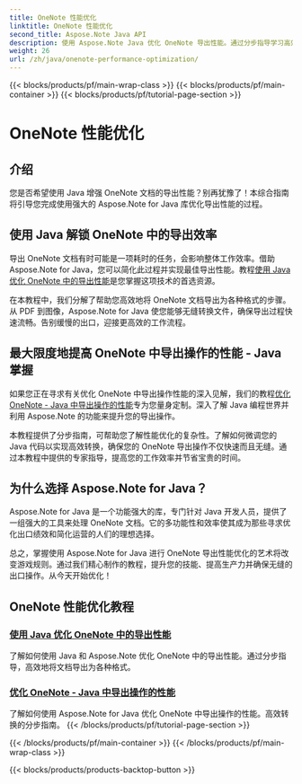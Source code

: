 ```yaml
---
title: OneNote 性能优化
linktitle: OneNote 性能优化
second_title: Aspose.Note Java API
description: 使用 Aspose.Note Java 优化 OneNote 导出性能。通过分步指导学习高效地将文档转换为各种格式，以提高工作效率。
weight: 26
url: /zh/java/onenote-performance-optimization/
---
```


{{< blocks/products/pf/main-wrap-class >}}
{{< blocks/products/pf/main-container >}}
{{< blocks/products/pf/tutorial-page-section >}}

# OneNote 性能优化


## 介绍

您是否希望使用 Java 增强 OneNote 文档的导出性能？别再犹豫了！本综合指南将引导您完成使用强大的 Aspose.Note for Java 库优化导出性能的过程。

## 使用 Java 解锁 OneNote 中的导出效率

导出 OneNote 文档有时可能是一项耗时的任务，会影响整体工作效率。借助 Aspose.Note for Java，您可以简化此过程并实现最佳导出性能。教程[使用 Java 优化 OneNote 中的导出性能](./optimize-export-performance/)是您掌握这项技术的首选资源。

在本教程中，我们分解了帮助您高效地将 OneNote 文档导出为各种格式的步骤。从 PDF 到图像，Aspose.Note for Java 使您能够无缝转换文件，确保导出过程快速流畅。告别缓慢的出口，迎接更高效的工作流程。

## 最大限度地提高 OneNote 中导出操作的性能 - Java 掌握

如果您正在寻求有关优化 OneNote 中导出操作性能的深入见解，我们的教程[优化 OneNote - Java 中导出操作的性能](./optimize-performance-consequent-export/)专为您量身定制。深入了解 Java 编程世界并利用 Aspose.Note 的功能来提升您的导出操作。

本教程提供了分步指南，可帮助您了解性能优化的复杂性。了解如何微调您的 Java 代码以实现高效转换，确保您的 OneNote 导出操作不仅快速而且无缝。通过本教程中提供的专家指导，提高您的工作效率并节省宝贵的时间。

## 为什么选择 Aspose.Note for Java？

Aspose.Note for Java 是一个功能强大的库，专门针对 Java 开发人员，提供了一组强大的工具来处理 OneNote 文档。它的多功能性和效率使其成为那些寻求优化出口绩效和简化运营的人们的理想选择。

总之，掌握使用 Aspose.Note for Java 进行 OneNote 导出性能优化的艺术将改变游戏规则。通过我们精心制作的教程，提升您的技能、提高生产力并确保无缝的出口操作。从今天开始优化！
## OneNote 性能优化教程
### [使用 Java 优化 OneNote 中的导出性能](./optimize-export-performance/)
了解如何使用 Java 和 Aspose.Note 优化 OneNote 中的导出性能。通过分步指导，高效地将文档导出为各种格式。
### [优化 OneNote - Java 中导出操作的性能](./optimize-performance-consequent-export/)
了解如何使用 Aspose.Note for Java 优化 OneNote 中导出操作的性能。高效转换的分步指南。
{{< /blocks/products/pf/tutorial-page-section >}}

{{< /blocks/products/pf/main-container >}}
{{< /blocks/products/pf/main-wrap-class >}}

{{< blocks/products/products-backtop-button >}}
